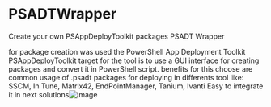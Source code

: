 # PSADTWrapper
Create your own PSAppDeployToolkit packages
PSADT Wrapper

for package creation was used the PowerShell App Deployment Toolkit PSAppDeployToolkit 
target for the tool is to use a GUI interface for creating packages
and convert it in PowerShell script.
benefits for this choose are common usage of .psadt packages for deploying in differents tool like: SSCM, In Tune, Matrix42, EndPointManager, Tanium, Ivanti
Easy to integrate it in next solutions![image](https://user-images.githubusercontent.com/121044987/214816948-e04ccdb3-a4cd-4092-80d2-79c548034470.png)
